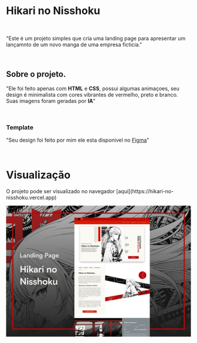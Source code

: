 # Hikari no Nisshoku

<br>

"Este é um projeto simples que cria uma landing page para apresentar um lançamnto de um novo manga de uma empresa ficticia."

<br>

## Sobre o projeto.

"Ele foi feito apenas com <b>HTML</b> e <b>CSS</b>, possui algumas animaçoes, seu design é minimalista com cores vibrantes de vermelho, preto e branco. Suas imagens foram geradas por <b>IA</b>"

<br>

### Template

"Seu design foi feito por mim ele esta disponivel no [Figma](https://www.figma.com/community/file/1431778240023731563/hikari-no-nisshoku-landing-page-manga)"

<br>

# Visualização

<p>O projeto pode ser visualizado no navegador [aqui](https://hikari-no-nisshoku.vercel.app)</p>

![Projeto](/assets/thumbnail.png)
